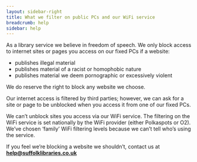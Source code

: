 ```yaml
---
layout: sidebar-right
title: What we filter on public PCs and our WiFi service
breadcrumb: help
sidebar: help
---
```

As a library service we believe in freedom of speech. We only block access to internet sites or pages you access on our fixed PCs if a website:

* publishes illegal material
* publishes material of a racist or homophobic nature
* publishes material we deem pornographic or excessively violent

We do reserve the right to block any website we choose.

Our internet access is filtered by third parties; however, we can ask for a site or page to be unblocked when you access it from one of our fixed PCs.

We can&#8217;t unblock sites you access via our WiFi service. The filtering on the WiFi service is set nationally by the WiFi provider (either Polkaspots or O2). We&#8217;ve chosen ‘family’ WiFi filtering levels because we can&#8217;t tell who&#8217;s using the service.

If you feel we&#8217;re blocking a website we shouldn&#8217;t, contact us at **help@suffolklibraries.co.uk**
